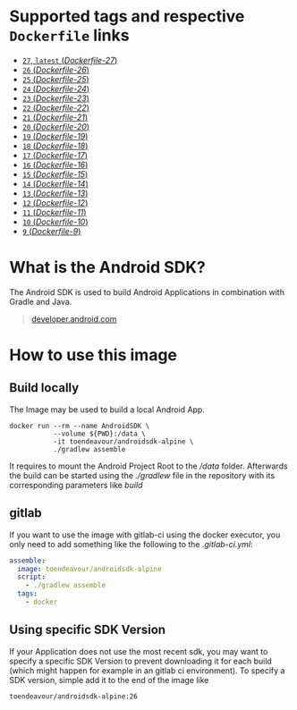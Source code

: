 # Supported tags and respective `Dockerfile` links

-	[`27`, `latest` (*Dockerfile-27*)](https://github.com/mettke/dockerfiles/blob/androidsdk-alpine/androidsdk-alpine/Dockerfile-27)
-	[`26` (*Dockerfile-26*)](https://github.com/mettke/dockerfiles/blob/androidsdk-alpine/androidsdk-alpine/Dockerfile-26)
-	[`25` (*Dockerfile-25*)](https://github.com/mettke/dockerfiles/blob/androidsdk-alpine/androidsdk-alpine/Dockerfile-25)
-	[`24` (*Dockerfile-24*)](https://github.com/mettke/dockerfiles/blob/androidsdk-alpine/androidsdk-alpine/Dockerfile-24)
-	[`23` (*Dockerfile-23*)](https://github.com/mettke/dockerfiles/blob/androidsdk-alpine/androidsdk-alpine/Dockerfile-23)
-	[`22` (*Dockerfile-22*)](https://github.com/mettke/dockerfiles/blob/androidsdk-alpine/androidsdk-alpine/Dockerfile-22)
-	[`21` (*Dockerfile-21*)](https://github.com/mettke/dockerfiles/blob/androidsdk-alpine/androidsdk-alpine/Dockerfile-21)
-	[`20` (*Dockerfile-20*)](https://github.com/mettke/dockerfiles/blob/androidsdk-alpine/androidsdk-alpine/Dockerfile-20)
-	[`19` (*Dockerfile-19*)](https://github.com/mettke/dockerfiles/blob/androidsdk-alpine/androidsdk-alpine/Dockerfile-19)
-	[`18` (*Dockerfile-18*)](https://github.com/mettke/dockerfiles/blob/androidsdk-alpine/androidsdk-alpine/Dockerfile-18)
-	[`17` (*Dockerfile-17*)](https://github.com/mettke/dockerfiles/blob/androidsdk-alpine/androidsdk-alpine/Dockerfile-17)
-	[`16` (*Dockerfile-16*)](https://github.com/mettke/dockerfiles/blob/androidsdk-alpine/androidsdk-alpine/Dockerfile-16)
-	[`15` (*Dockerfile-15*)](https://github.com/mettke/dockerfiles/blob/androidsdk-alpine/androidsdk-alpine/Dockerfile-15)
-	[`14` (*Dockerfile-14*)](https://github.com/mettke/dockerfiles/blob/androidsdk-alpine/androidsdk-alpine/Dockerfile-14)
-	[`13` (*Dockerfile-13*)](https://github.com/mettke/dockerfiles/blob/androidsdk-alpine/androidsdk-alpine/Dockerfile-13)
-	[`12` (*Dockerfile-12*)](https://github.com/mettke/dockerfiles/blob/androidsdk-alpine/androidsdk-alpine/Dockerfile-12)
-	[`11` (*Dockerfile-11*)](https://github.com/mettke/dockerfiles/blob/androidsdk-alpine/androidsdk-alpine/Dockerfile-11)
-	[`10` (*Dockerfile-10*)](https://github.com/mettke/dockerfiles/blob/androidsdk-alpine/androidsdk-alpine/Dockerfile-10)
-	[`9` (*Dockerfile-9*)](https://github.com/mettke/dockerfiles/blob/androidsdk-alpine/androidsdk-alpine/Dockerfile-9)

# What is the Android SDK?

The Android SDK is used to build Android Applications in combination with Gradle and Java. 

> [developer.android.com](https://developer.android.com/studio/index.html)

# How to use this image

## Build locally

The Image may be used to build a local Android App.

```console
docker run --rm --name AndroidSDK \
           --volume ${PWD}:/data \
           -it toendeavour/androidsdk-alpine \
           ./gradlew assemble
```

It requires to mount the Android Project Root to the */data* folder. Afterwards the build can be started using the *./gradlew* file in the repository with its corresponding parameters like *build*

## gitlab

If you want to use the image with gitlab-ci using the docker executor, you only need to add something like the following to the *.gitlab-ci.yml*:

```yml
assemble:
  image: toendeavour/androidsdk-alpine
  script:
    - ./gradlew assemble
  tags:
    - docker
```

## Using specific SDK Version

If your Application does not use the most recent sdk, you may want to specify a specific SDK Version to prevent downloading it for each build (which might happen for example in an gitlab ci environment). To specify a SDK version, simple add it to the end of the image like

```
toendeavour/androidsdk-alpine:26
```